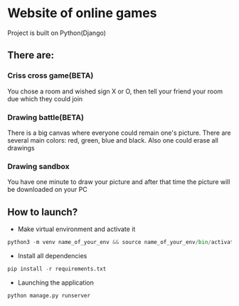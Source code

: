 # Website of online games
Project is built on Python(Django)

## There are: 
### Criss cross game(BETA)
You chose a room and wished sign X or O, then tell your friend your room due which they could join 

### Drawing battle(BETA)
There is a big canvas where everyone could remain one's picture. There are several main colors: 
red, green, blue and black. Also one could erase all drawings

### Drawing sandbox
You have one minute to draw your picture and after that time the picture will be downloaded on your PC

## How to launch?
+ Make virtual environment and activate it
```python
python3 -m venv name_of_your_env && source name_of_your_env/bin/activate
```

+ Install all dependencies
```python
pip install -r requirements.txt
```

+ Launching the application
```python
python manage.py runserver
```